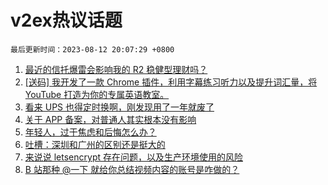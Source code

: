# v2ex热议话题

`最后更新时间：2023-08-12 20:07:29 +0800`

1. [最近的信托爆雷会影响我的 R2 稳健型理财吗？](https://www.v2ex.com/t/964581)
1. [[送码] 我开发了一款 Chrome 插件，利用字幕练习听力以及提升词汇量，将 YouTube 打造为你的专属英语教室。](https://www.v2ex.com/t/964624)
1. [看来 UPS 也得定时换啊，刚发现用了一年就废了](https://www.v2ex.com/t/964573)
1. [关于 APP 备案，对普通人其实根本没有影响](https://www.v2ex.com/t/964721)
1. [年轻人，过于焦虑和后悔怎么办？](https://www.v2ex.com/t/964602)
1. [吐槽：深圳和广州的区别还是挺大的](https://www.v2ex.com/t/964638)
1. [来说说 letsencrypt 存在问题，以及生产环境使用的风险](https://www.v2ex.com/t/964589)
1. [B 站那种 @一下 就给你总结视频内容的账号是咋做的？](https://www.v2ex.com/t/964642)

